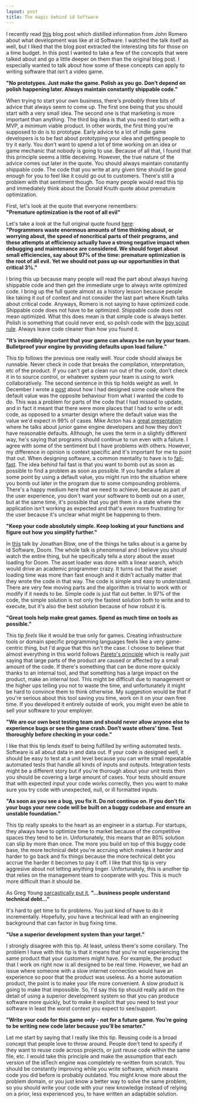 ```yaml
---
layout: post
title: The magic behind id Software
---
```


I recently read [this](http://blog.felipe.rs/2017/02/25/id-software-programming-principles/) blog post which distilled information from John Romero about what development was like at id Software. I watched the talk itself as well, but I liked that the blog post extracted the interesting bits for those on a time budget. In this post I wanted to take a few of the concepts that were talked about and go a little deeper on them than the original blog post. I especially wanted to talk about how some of these concepts can apply to writing software that isn't a video game.

**"No prototypes. Just make the game. Polish as you go. Don’t depend on polish happening later. Always maintain constantly shippable code."**

When trying to start your own business, there's _probably_ three bits of advice that always seem to come up. The first one being that you should start with a very small idea. The second one is that marketing is more important than anything. The third big idea is that you need to start with a MVP, a minimum viable product. In other words, the first thing you're supposed to do is to prototype. Early advice to a lot of indie game developers is to be fast about prototyping your idea and getting people to try it early. You don't want to spend a lot of time working on an idea or game mechanic that nobody is going to use. Because of all that, I found that this principle seems a little deceiving. However, the true nature of the advice comes out later in the quote. You should always maintain constantly shippable code. The code that you write at any given time should be good enough for you to feel like it could go out to customers. There's still a problem with that sentiment though. Too many people would read this tip and immediately think about the Donald Knuth quote about premature optimization. 

First, let's look at the quote that everyone remembers:  
**"Premature optimization is the root of all evil"**

Let's take a look at the full original quote found [here](http://wiki.c2.com/?PrematureOptimization):  
**"Programmers waste enormous amounts of time thinking about, or worrying about, the speed of noncritical parts of their programs, and these attempts at efficiency actually have a strong negative impact when debugging and maintenance are considered. We should forget about small efficiencies, say about 97% of the time: premature optimization is the root of all evil. Yet we should not pass up our opportunities in that critical 3%."**

I bring this up because many people will read the part about always having shippable code and then get the immediate urge to always write optimized code. I bring up the full quote almost as a history lesson because people like taking it out of context and not consider the last part where Knuth talks about critical code. Anyways, Romero is not saying to have optimized code. Shippable code does not have to be optimized. Shippable code does not mean optimized. What this does mean is that simple code is always better. Polish is something that could never end, so polish code with the [boy scout rule](http://programmer.97things.oreilly.com/wiki/index.php/The_Boy_Scout_Rule). Always leave code cleaner than how you found it.

**"It’s incredibly important that your game can always be run by your team. Bulletproof your engine by providing defaults upon load failure."**

This tip follows the previous one really well. Your code should always be runnable. Never check in code that breaks the compilation, interpretation, etc of the product. If you can't get a clean run out of the code, don't check it in to source control, or whatever system your team is using to work collaboratively. The second sentence in this tip holds weight as well. In December I wrote a [post](http://aaronbatilo.io/blog/being-aware-of-default-values) about how I had designed some code where the default value was the opposite behaviour from what I wanted the code to do. This was a problem for parts of the code that I had missed to update, and in fact it meant that there were more places that I had to write or edit code, as opposed to a smarter design where the default value was the value we'd expect in 99% of cases. Mike Acton has a [great presentation](https://www.icloud.com/keynote/05iUiTiZFlOBN7qZny3Vr8bfQ#Engine_programmers_should_know) where he talks about junior game engine developers and how they don't have reasonable defaults. Although, he uses the term in a slightly different way, he's saying that programs should continue to run even with a failure. I agree with some of the sentiment but I have problems with others. However, my difference in opinion is context specific and it's important for me to point that out. When designing software, a common mentality to have is to [fail-fast](https://en.wikipedia.org/wiki/Fail-fast). The idea behind fail fast is that you want to bomb out as soon as possible to find a problem as soon as possible. If you handle a failure at some point by using a default value, you might run into the situation where you bomb out later in the program due to some compounding problems. There's a happy medium here that we need to achieve, because as part of the user experience, you don't want your software to bomb out on a user, but at the same time, it's possible that you get them in a state where the application isn't working as expected and that's even more frustrating for the user because it's unclear what might be happening to them.

**"Keep your code absolutely simple. Keep looking at your functions and figure out how you simplify further."**

In [this](https://youtu.be/JjDsP5n2kSM?t=824) talk by Jonathan Blow, one of the things he talks about is a game by id Software, Doom. The whole talk is phenomenal and I believe you should watch the entire thing, but he specifically tells a story about the asset loading for Doom. The asset loader was done with a linear search, which would drive an academic programmer crazy. It turns out that the asset loading time was more than fast enough and it didn't actually matter that they wrote the code in that way. The code is simple and easy to understand. There are very few moving parts and the algorithm is trivial to work with or modify if it needs to be. Simple code is just flat out better. In 97% of the code, the simple solution is not only the fastest solution both to write and to execute, but it's also the best solution because of how robust it is.

**"Great tools help make great games. Spend as much time on tools as possible."**

This tip *feels* like it would be true only for games. Creating infrastructure tools or domain specific programming languages feels like a very game-centric thing, but I'd argue that this isn't the case. I choose to believe that almost everything in this world follows [Pareto's principle](https://en.wikipedia.org/wiki/Pareto_principle) which is really just saying that large parts of the product are caused or affected by a small amount of the code. If there's something that can be done more quickly thanks to an internal tool, and that something has a large impact on the product, make an internal tool. This might be difficult due to management or the higher ups telling you not to waste the time, and unfortunately it might be hard to convince them to think otherwise. My suggestion would be that if you're serious about this tool saving you time, work on it on your own free time. If you developed it entirely outside of work, you might even be able to sell your software to your employer.

**"We are our own best testing team and should never allow anyone else to experience bugs or see the game crash. Don’t waste others’ time. Test thoroughly before checking in your code."**

I like that this tip lends itself to being fulfilled by writing automated tests. Software is all about data in and data out. If your code is designed well, it should be easy to test at a unit level because you can write small repeatable automated tests that handle all kinds of inputs and outputs. Integration tests might be a different story but if you're thorough about your unit tests then you should be covering a large amount of cases. Your tests should ensure that with expected input your code works correctly, then you want to make sure you try code with unexpected, null, or ill formatted inputs.

**"As soon as you see a bug, you fix it. Do not continue on. If you don’t fix your bugs your new code will be built on a buggy codebase and ensure an unstable foundation."**

This tip really speaks to the heart as an engineer in a startup. For startups, they always have to optimize time to market because of the competitive spaces they tend to be in. Unfortunately, this means that an 80% solution can slip by more than once. The more you build on top of this buggy code base, the more technical debt you're accruing which makes it harder and harder to go back and fix things because the more technical debt you accrue the harder it becomes to pay it off. I like that this tip is very aggresive about not letting anything linger. Unfortunately, this is another tip that relies on the management team to cooperate with you. This is much more difficult than it should be. 

As Greg Young [sarcastically put it](https://vimeo.com/108441214#at=880), **"...business people understand technical debt..."**

It's hard to get time to fix problems. You just kind of have to do it incrementally. Hopefully, you have a technical lead with an engineering background that can factor in bug fixing time.

**"Use a superior development system than your target."**

I strongly disagree with this tip. At least, unless there's some corollary. The problem I have with this tip is that it means that you're not experiencing the same product that your customers might have. For example, the product that I work on right now is all designed to be real time. However, we had an issue where someone with a slow internet connection would have an experience so poor that the product was useless. As a home automation product, the point is to make your life more convenient. A slow product is going to make that impossible. So, I'd say this tip should really add on the detail of using a superior development system so that you can produce software more quickly, but to make it explicit that you need to test your software in least the worst context you expect to see/support.

**"Write your code for this game only - not for a future game. You’re going to be writing new code later because you’ll be smarter."**

Let me start by saying that I really like this tip. Reusing code is a broad concept that people love to throw around. People don't tend to specify if they want to reuse code across projects, or just reuse code within the same file, etc. I would take this principle and make the assumption that each version of the idTech engine was completely re-written from scratch. You should be constantly improving while you write software, which means code you did before is probably outdated. You might know more about the problem domain, or you just know a better way to solve the same problem, so you should write your code with your new knowledge instead of relying on a prior, less experienced you, to have written an adaptable solution.
